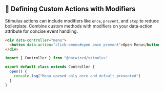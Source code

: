 ## 🔧 Defining Custom Actions with Modifiers

Stimulus actions can include modifiers like `once`, `prevent`, and `stop` to reduce boilerplate. Combine custom methods with modifiers on your data-action attribute for concise event handling.

```html
<div data-controller="menu">
  <button data-action="click->menu#open once prevent">Open Menu</button>
</div>
```

```js
import { Controller } from "@hotwired/stimulus"

export default class extends Controller {
  open() {
    console.log("Menu opened only once and default prevented")
  }
}
```
